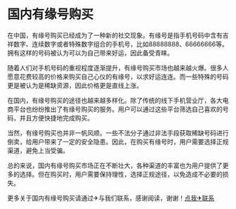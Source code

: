 # 国内有缘号购买

在中国，有缘号购买已经成为了一种新的社交现象。有缘号是指手机号码中含有吉祥数字、连续数字或者特殊数字组合的手机号，比如88888888、66666666等。拥有这样的号码被认为可以为自己带来好运，因此备受青睐。

随着人们对手机号码的重视程度逐渐提升，有缘号购买市场也越来越火爆。很多人愿意花费较高的价格来购买自己心仪的有缘号，以求好运连连。而一些特殊的号码更是被认为是稀缺资源，因此价格更是直线上涨。

在国内，有缘号购买的途径也越来越多样化。除了传统的线下手机营业厅，各大电商平台也纷纷推出了有缘号购买的服务。用户可以通过这些平台筛选自己喜欢的号码，并且方便快捷地完成购买。

当然，有缘号购买也并非一帆风顺。一些不法分子通过非法手段获取稀缺号码进行倒卖，给用户带来了一定的安全隐患。因此，在购买有缘号时，用户需要选择正规渠道，避免上当受骗。

总的来说，国内有缘号购买市场正在不断壮大，各种渠道的丰富也为用户提供了更多的选择。但在购买时，用户需要保持理性，选择正规途径，以免造成不必要的损失。

更多关于国内有缘号购买请通过✈与我们联系，感谢阅读，谢谢！[点我✈联系](https://w.k02.cc)